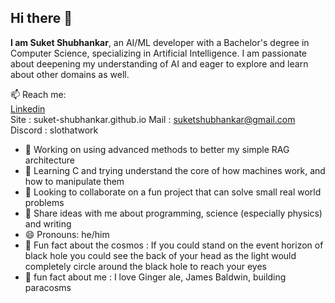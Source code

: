 ## Hi there 👋

**I am Suket Shubhankar**, an AI/ML developer with a Bachelor's degree in Computer Science, specializing in Artificial Intelligence. I am passionate about deepening my understanding of AI and eager to explore and learn about other domains as well.
<!--**Suket-Shubhankar/Suket-Shubhankar** is a ✨ _special_ ✨ repository because its `README.md` (this file) appears on your GitHub profile.
Here are some ideas to get you started:-->
📫 Reach me: <br>
    [Linkedin](https://www.linkedin.com/in/suket-shubhankar/) <br>
    Site : suket-shubhankar.github.io
    Mail : suketshubhankar@gmail.com <br>
    Discord : slothatwork

- 🔭 Working on using advanced methods to better my simple RAG architecture 
- 🌱 Learning C and trying understand the core of how machines work, and how to manipulate them
- 👯 Looking to collaborate on a fun project that can solve small real world problems
- 💬 Share ideas with me about programming, science (especially physics) and writing
- 😄 Pronouns: he/him
- 🌌 Fun fact about the cosmos : If you could stand on the event horizon of black hole you could see the back of your head as the light would completely circle around the black hole to reach your eyes
- 🧔 fun fact about me : I love Ginger ale, James Baldwin, building paracosms
